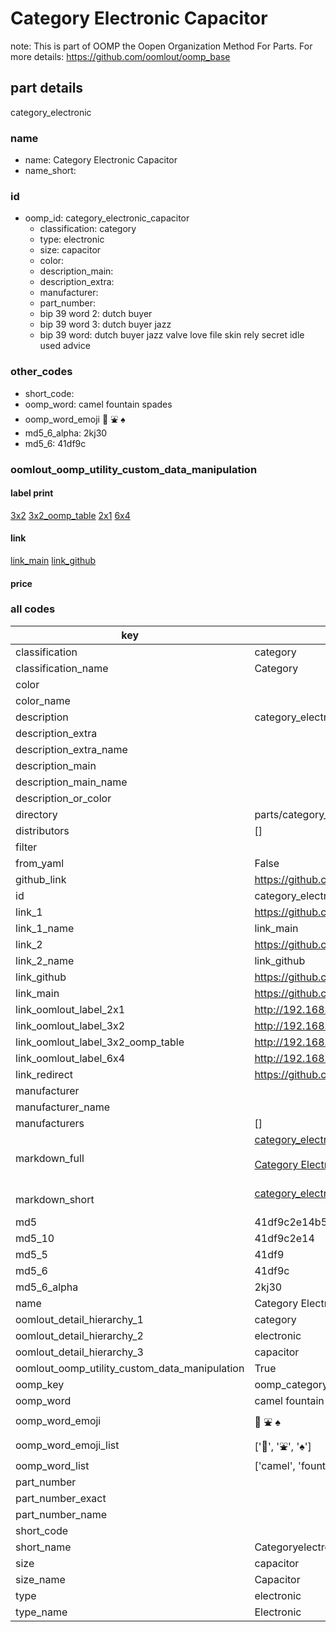 # Category Electronic Capacitor  

note: This is part of OOMP the Oopen Organization Method For Parts. For more details: https://github.com/oomlout/oomp_base

##  part details
  



category_electronic



### name
* name: Category Electronic Capacitor
* name_short: 
### id
* oomp_id: category_electronic_capacitor
  * classification: category
  * type: electronic
  * size: capacitor
  * color: 
  * description_main: 
  * description_extra: 
  * manufacturer: 
  * part_number: 
  * bip 39 word 2: dutch buyer
  * bip 39 word 3: dutch buyer jazz
  * bip 39 word: dutch buyer jazz valve love file skin rely secret idle used advice

### other_codes
* short_code: 
* oomp_word: camel fountain spades
* oomp_word_emoji :camel: :fountain: :spades:
* md5_6_alpha: 2kj30
* md5_6: 41df9c






### oomlout_oomp_utility_custom_data_manipulation
#### label print
[3x2](http://192.168.1.245:1112/?label=oomp%202kj30)
[3x2_oomp_table](http://192.168.1.108:1112/?label=oomp%202kj30)
[2x1](http://192.168.1.242:1112/?label=oomp%202kj30)
[6x4](http://192.168.1.55:1112/?label=oomp%202kj30)    

#### link

[link_main](https://github.com/oomlout/oomlout_oomp_version_1_messy/tree/main/parts/category_electronic_capacitor) [link_github](https://github.com/oomlout/oomlout_oomp_version_1_messy/tree/main/parts/category_electronic_capacitor)                             

#### price







### all codes 
| key | value |  
| --- | --- |  
| classification | category |  
| classification_name | Category |  
| color |  |  
| color_name |  |  
| description | category_electronic |  
| description_extra |  |  
| description_extra_name |  |  
| description_main |  |  
| description_main_name |  |  
| description_or_color |   |  
| directory | parts/category_electronic_capacitor |  
| distributors | [] |  
| filter |  |  
| from_yaml | False |  
| github_link | https://github.com/oomlout/oomlout_oomp_part_src/tree/main/parts/category_electronic_capacitor |  
| id | category_electronic_capacitor |  
| link_1 | https://github.com/oomlout/oomlout_oomp_version_1_messy/tree/main/parts/category_electronic_capacitor |  
| link_1_name | link_main |  
| link_2 | https://github.com/oomlout/oomlout_oomp_version_1_messy/tree/main/parts/category_electronic_capacitor |  
| link_2_name | link_github |  
| link_github | https://github.com/oomlout/oomlout_oomp_version_1_messy/tree/main/parts/category_electronic_capacitor |  
| link_main | https://github.com/oomlout/oomlout_oomp_version_1_messy/tree/main/parts/category_electronic_capacitor |  
| link_oomlout_label_2x1 | http://192.168.1.242:1112/?label=oomp%202kj30 |  
| link_oomlout_label_3x2 | http://192.168.1.245:1112/?label=oomp%202kj30 |  
| link_oomlout_label_3x2_oomp_table | http://192.168.1.108:1112/?label=oomp%202kj30 |  
| link_oomlout_label_6x4 | http://192.168.1.55:1112/?label=oomp%202kj30 |  
| link_redirect | https://github.com/oomlout/oomlout_oomp_version_1_messy/tree/main/parts/category_electronic_capacitor |  
| manufacturer |  |  
| manufacturer_name |  |  
| manufacturers | [] |  
| markdown_full | [category_electronic_capacitor](none)<br>[](none)<br>[Category Electronic Capacitor](none)<br><br> |  
| markdown_short | [category_electronic_capacitor](none)<br><br> |  
| md5 | 41df9c2e14b5795158c23f10eec7da23 |  
| md5_10 | 41df9c2e14 |  
| md5_5 | 41df9 |  
| md5_6 | 41df9c |  
| md5_6_alpha | 2kj30 |  
| name | Category Electronic Capacitor |  
| oomlout_detail_hierarchy_1 | category |  
| oomlout_detail_hierarchy_2 | electronic |  
| oomlout_detail_hierarchy_3 | capacitor |  
| oomlout_oomp_utility_custom_data_manipulation | True |  
| oomp_key | oomp_category_electronic_capacitor |  
| oomp_word | camel fountain spades |  
| oomp_word_emoji | :camel: :fountain: :spades: |  
| oomp_word_emoji_list | [':camel:', ':fountain:', ':spades:'] |  
| oomp_word_list | ['camel', 'fountain', 'spades'] |  
| part_number |  |  
| part_number_exact |  |  
| part_number_name |  |  
| short_code |  |  
| short_name | Categoryelectronic |  
| size | capacitor |  
| size_name | Capacitor |  
| type | electronic |  
| type_name | Electronic |  
